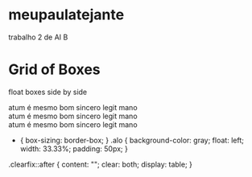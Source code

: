 # meupaulatejante
trabalho 2 de AI B
<html>
    <link rel="stylesheet" href="experimento site 2/estilos/"
    <head>
        <title>atum</title>
    </head>
    <body>
        <h1>Grid of Boxes</h1>
        <p>float boxes side by side</p>
        <div class="alo">
            atum é mesmo bom sincero legit mano
        </div>
        <div class="alo">
            atum é mesmo bom sincero legit mano
        </div>
        <div class="alo">
            atum é mesmo bom sincero legit mano
        </div>

* {
  box-sizing: border-box;
}
.alo {
    background-color: gray;
    float: left;
    width: 33.33%;
    padding: 50px;
}

.clearfix::after {
    content: "";
    clear: both;
    display: table;
}
